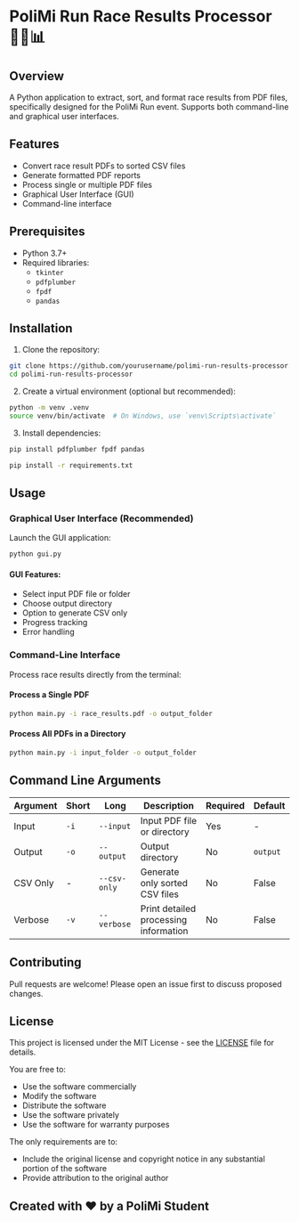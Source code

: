 # PoliMi Run Race Results Processor 🏃‍♂️📊

## Overview
A Python application to extract, sort, and format race results from PDF files, specifically designed for the PoliMi Run event. Supports both command-line and graphical user interfaces.

## Features
- Convert race result PDFs to sorted CSV files
- Generate formatted PDF reports
- Process single or multiple PDF files
- Graphical User Interface (GUI)
- Command-line interface

## Prerequisites
- Python 3.7+
- Required libraries: 
  * `tkinter`
  * `pdfplumber`
  * `fpdf`
  * `pandas`

## Installation

1. Clone the repository:
```bash
git clone https://github.com/yourusername/polimi-run-results-processor.git
cd polimi-run-results-processor
```

2. Create a virtual environment (optional but recommended):
```bash
python -m venv .venv
source venv/bin/activate  # On Windows, use `venv\Scripts\activate`
```

3. Install dependencies:
```bash
pip install pdfplumber fpdf pandas
```
```bash
pip install -r requirements.txt
```

## Usage

### Graphical User Interface (Recommended)
Launch the GUI application:
```bash
python gui.py
```

#### GUI Features:
- Select input PDF file or folder
- Choose output directory
- Option to generate CSV only
- Progress tracking
- Error handling

### Command-Line Interface
Process race results directly from the terminal:

#### Process a Single PDF
```bash
python main.py -i race_results.pdf -o output_folder
```

#### Process All PDFs in a Directory
```bash
python main.py -i input_folder -o output_folder
```

## Command Line Arguments

| Argument | Short | Long | Description | Required | Default |
|----------|-------|------|-------------|----------|---------|
| Input | `-i` | `--input` | Input PDF file or directory | Yes | - |
| Output | `-o` | `--output` | Output directory | No | `output` |
| CSV Only | - | `--csv-only` | Generate only sorted CSV files | No | False |
| Verbose | `-v` | `--verbose` | Print detailed processing information | No | False |

## Contributing
Pull requests are welcome! Please open an issue first to discuss proposed changes.

## License

This project is licensed under the MIT License - see the [LICENSE](LICENSE) file for details.

You are free to:
- Use the software commercially
- Modify the software
- Distribute the software
- Use the software privately
- Use the software for warranty purposes

The only requirements are to:
- Include the original license and copyright notice in any substantial portion of the software
- Provide attribution to the original author

## Created with ❤️ by a PoliMi Student